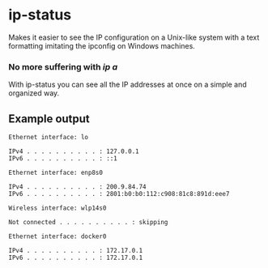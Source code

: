 # ip-status

Makes it easier to see the IP configuration on a Unix-like system with a text formatting imitating the ipconfig on Windows machines.

### No more suffering with _ip a_

With ip-status you can see all the IP addresses at once on a simple and organized way.

## Example output
```
Ethernet interface: lo

IPv4 . . . . . . . . . . : 127.0.0.1
IPv6 . . . . . . . . . . : ::1

Ethernet interface: enp8s0

IPv4 . . . . . . . . . . : 200.9.84.74
IPv6 . . . . . . . . . . : 2801:b0:b0:112:c908:81c8:891d:eee7

Wireless interface: wlp14s0

Not connected . . . . . . . . . . : skipping

Ethernet interface: docker0

IPv4 . . . . . . . . . . : 172.17.0.1
IPv6 . . . . . . . . . . : 172.17.0.1
```
